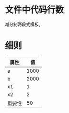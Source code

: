 <h1>文件中代码行数</h1>

减分制两段式模板。

<h1>细则</h1>

属性    | 值
-------- | -----
a  | 1000
b  | 2000
x1  | 1
x2  | 2
重要性 | 50